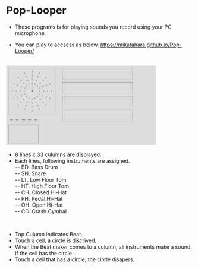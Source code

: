 # Pop-Looper

- These programs is for playing sounds you record using your PC microphone

- You can play to accsess as below. 
https://mikatahara.github.io/Pop-Looper/

<br>
<img src="readme/_Pop-Looper_.png" width="80%">
<br>

- 8 lines x 33 culumns are displayed.
- Each lines, following instruments are assigned.<br>
-- BD. Bass Drum<br>
-- SN. Snare<br>
-- LT. Low Floor Tom<br>
-- HT. High Floor Tom<br>
-- CH. Closed Hi-Hat<br>
-- PH. Pedal Hi-Hat<br>
-- OH. Open Hi-Hat<br>
-- CC. Crash Cymbal<br>
<br>

- Top Culumn indicates Beat.
- Touch a cell, a circle is discrived.
- When the Beat maker comes to a culumn, all instruments make a sound. 
if the cell has the circle .
- Touch a cell that has a circle, the circle disapers.

